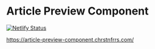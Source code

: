 # Article Preview Component

[![Netlify Status](https://api.netlify.com/api/v1/badges/93cc42a5-aa82-47d0-b822-f715b2b8bec1/deploy-status)](https://app.netlify.com/sites/candid-gingersnap-5b5839/deploys)

https://article-preview-component.chrstnfrrs.com/
